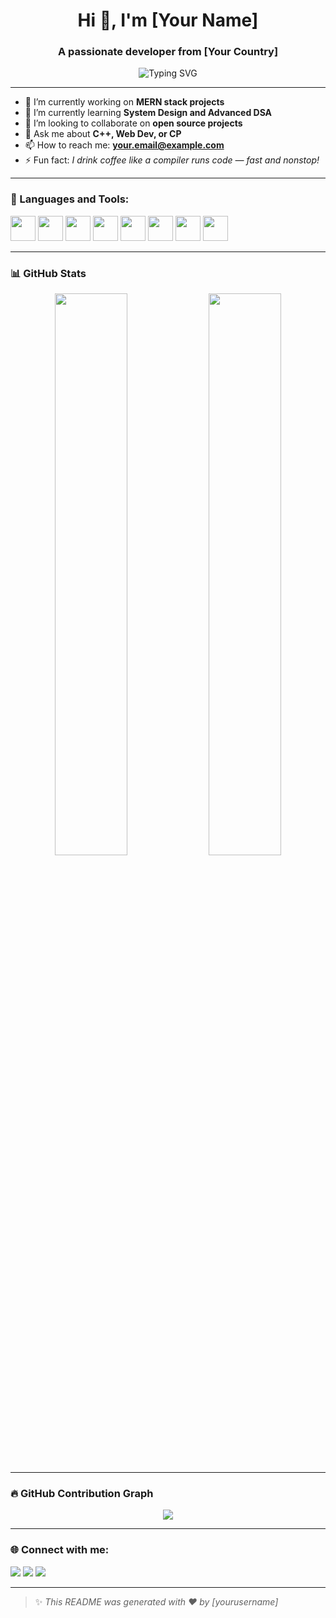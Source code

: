 <h1 align="center">Hi 👋, I'm [Your Name]</h1>
<h3 align="center">A passionate developer from [Your Country]</h3>

<p align="center">
  <img src="https://readme-typing-svg.herokuapp.com?font=Fira+Code&duration=4000&pause=1000&color=F77F00&center=true&vCenter=true&width=435&lines=Full+Stack+Web+Developer;C%2B%2B+%7C+JavaScript+Enthusiast;Node.js+%7C+Express.js+%7C+MongoDB;Love+building+projects+%26+solving+problems" alt="Typing SVG" />
</p>

---

- 🔭 I’m currently working on **MERN stack projects**
- 🌱 I’m currently learning **System Design and Advanced DSA**
- 👯 I’m looking to collaborate on **open source projects**
- 💬 Ask me about **C++, Web Dev, or CP**
- 📫 How to reach me: **your.email@example.com**
- ⚡ Fun fact: *I drink coffee like a compiler runs code — fast and nonstop!*

---

### 🧰 Languages and Tools:

<p>
  <img src="https://cdn.jsdelivr.net/gh/devicons/devicon/icons/cplusplus/cplusplus-original.svg" width="40" />
  <img src="https://cdn.jsdelivr.net/gh/devicons/devicon/icons/javascript/javascript-original.svg" width="40" />
  <img src="https://cdn.jsdelivr.net/gh/devicons/devicon/icons/html5/html5-original.svg" width="40" />
  <img src="https://cdn.jsdelivr.net/gh/devicons/devicon/icons/css3/css3-original.svg" width="40" />
  <img src="https://cdn.jsdelivr.net/gh/devicons/devicon/icons/nodejs/nodejs-original.svg" width="40" />
  <img src="https://cdn.jsdelivr.net/gh/devicons/devicon/icons/express/express-original.svg" width="40" />
  <img src="https://cdn.jsdelivr.net/gh/devicons/devicon/icons/mongodb/mongodb-original.svg" width="40" />
  <img src="https://cdn.jsdelivr.net/gh/devicons/devicon/icons/git/git-original.svg" width="40" />
</p>

---

### 📊 GitHub Stats

<p align="center">
  <img src="https://github-readme-stats.vercel.app/api?username=yourusername&show_icons=true&theme=radical" width="48%" />
  <img src="https://github-readme-streak-stats.herokuapp.com/?user=yourusername&theme=radical" width="48%" />
</p>

---

### 🔥 GitHub Contribution Graph

<p align="center">
  <img src="https://github-readme-activity-graph.cyclic.app/graph?username=yourusername&theme=tokyo-night" />
</p>

---

### 🌐 Connect with me:

<p>
  <a href="https://linkedin.com/in/yourlinkedin" target="_blank"><img src="https://img.shields.io/badge/LinkedIn-blue?logo=linkedin&logoColor=white" /></a>
  <a href="mailto:your.email@example.com"><img src="https://img.shields.io/badge/Gmail-D14836?style=flat&logo=gmail&logoColor=white" /></a>
  <a href="https://leetcode.com/yourusername"><img src="https://img.shields.io/badge/LeetCode-orange?logo=leetcode&logoColor=white" /></a>
</p>

---

> ✨ *This README was generated with ❤️ by [yourusername]*  


